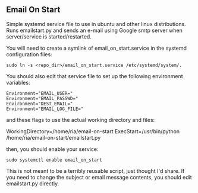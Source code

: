 ## Email On Start

Simple systemd service file to use in ubuntu and other linux distributions.
Runs emailstart.py and sends an e-mail using Google smtp server when server/service is started/restarted.

You will need to create a symlink of email_on_start.service in the systemd configuration files:

```
sudo ln -s <repo_dir>/email_on_start.service /etc/systemd/system/.
```

You should also edit that service file to set up the following environment variables:
```
Environment="EMAIL_USER="
Environment="EMAIL_PASSWD="
Environment="DEST_EMAIL="
Environment="EMAIL_LOG_FILE="
```

and these flags to use the actual working directory and files:

WorkingDirectory=/home/ria/email-on-start
ExecStart=/usr/bin/python /home/ria/email-on-start/emailstart.py

then, you should enable your service:

```
sudo systemctl enable email_on_start
```

This is not meant to be a terribly reusable script, just thought I'd share. If you need to change the subject or email message contents, you should edit emailstart.py directly.
